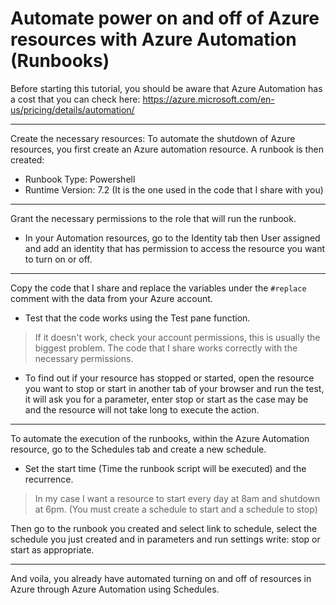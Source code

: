 # Automate power on and off of Azure resources with Azure Automation (Runbooks)
 Before starting this tutorial, you should be aware that Azure Automation has a cost that you can check here: https://azure.microsoft.com/en-us/pricing/details/automation/

-----------------------

Create the necessary resources:
 To automate the shutdown of Azure resources, you first create an Azure automation resource. A runbook is then created:
  * Runbook Type: Powershell
  * Runtime Version: 7.2 (It is the one used in the code that I share with you)

-----------------------

Grant the necessary permissions to the role that will run the runbook.
* In your Automation resources, go to the Identity tab then User assigned and add an identity that has permission to access the resource you want to turn on or off.

-----------------------

Copy the code that I share and replace the variables under the `#replace` comment with the data from your Azure account.

* Test that the code works using the Test pane function.
> If it doesn't work, check your account permissions, this is usually the biggest problem. The code that I share works correctly with the necessary permissions.

* To find out if your resource has stopped or started, open the resource you want to stop or start in another tab of your browser and run the test, it will ask you for a parameter, enter stop or start as the case may be and the resource will not take long to execute the action.

-----------------------

To automate the execution of the runbooks, within the Azure Automation resource, go to the Schedules tab and create a new schedule.

* Set the start time (Time the runbook script will be executed) and the recurrence.

> In my case I want a resource to start every day at 8am and shutdown at 6pm. (You must create a schedule to start and a schedule to stop)

Then go to the runbook you created and select link to schedule, select the schedule you just created and in parameters and run settings write: stop or start as appropriate.

-----------------------

And voila, you already have automated turning on and off of resources in Azure through Azure Automation using Schedules.
 
